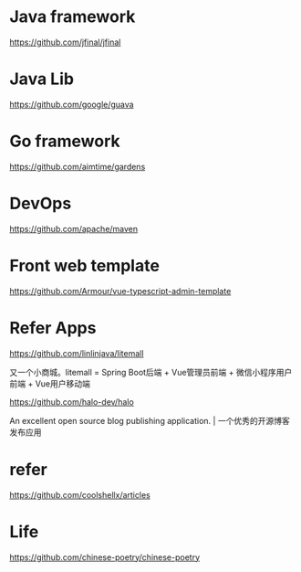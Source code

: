 # Java framework
https://github.com/jfinal/jfinal

# Java Lib
https://github.com/google/guava

# Go framework
https://github.com/aimtime/gardens

# DevOps
https://github.com/apache/maven

# Front web template
https://github.com/Armour/vue-typescript-admin-template


# Refer Apps

https://github.com/linlinjava/litemall

又一个小商城。litemall = Spring Boot后端 + Vue管理员前端 + 微信小程序用户前端 + Vue用户移动端

https://github.com/halo-dev/halo

An excellent open source blog publishing application. | 一个优秀的开源博客发布应用

# refer
https://github.com/coolshellx/articles

# Life
https://github.com/chinese-poetry/chinese-poetry

